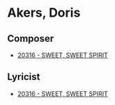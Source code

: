 # Akers, Doris

## Composer

- [20316 - SWEET, SWEET SPIRIT](/hymns/20316.md)

## Lyricist

- [20316 - SWEET, SWEET SPIRIT](/hymns/20316.md)

